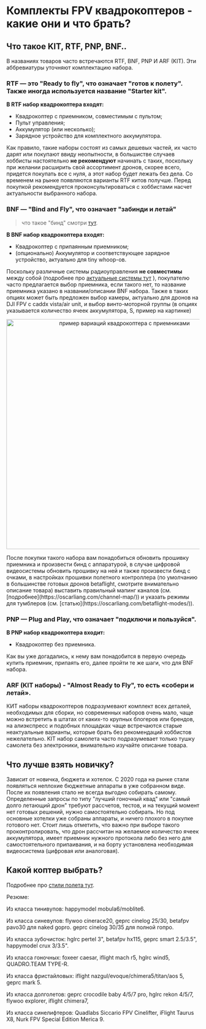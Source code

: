 # Комплекты FPV квадрокоптеров - какие они и что брать?

## Что такое KIT, RTF, PNP, BNF..

В названиях товаров часто встречаются RTF, BNF, PNP И ARF (KIT). Эти аббревиатуры уточняют комплектацию набора.

### RTF — это "Ready to fly", что означает "готов к полету". Также иногда используется название "Starter kit".

**В RTF набор квадрокоптера входят:**

- Квадрокоптер с приемником, совместимым с пультом;
- Пульт управления;
- Аккумулятор (или несколько);
- Зарядное устройство для комплектного аккумулятора.

Как правило, такие наборы состоят из самых дешевых частей, их часто дарят или покупают ввиду неопытности, в большистве случаев хоббисты настоятельно **не рекомендуют** начинать с таких, поскольку при желании расширить свой ассортимент дронов, скорее всего, придется покупать все с нуля, а этот набор будет лежать без дела.
Со временем на рынке появляются варианты RTF китов получше. Перед покупкой рекомендуется проконсультироваться с хоббистами насчет актуальности выбранного набора.

### BNF — "Bind and Fly", что означает "забинди и летай"

> что такое "бинд" смотри [тут](https://propwashservice.ru/ru/community/glossarium).

**В BNF набор квадрокоптера входят:**

- Квадрокоптер с припаянным приемником;
- (опционально) Аккумулятор и соответствующее зарядное устройство, актуально для tiny whoop-ов.

Поскольку различные системы радиоуправления **не совместимы** между собой (подробнее про [актуальные системы тут](https://propwashservice.ru/ru/intro/tx#протоколы-передачи-данных) ), покупателю часто предлагается выбор приемника, если такого нет, то название приемника указано в названии/описании BNF набора. Также в таких опциях может быть предложен выбор камеры, актуально для дронов на DJI FPV с caddx vista/air unit, и выбор винто-моторной группы (в опциях указывается количество ячеек аккумулятора, S, пример на картинке)

<p align="center">
  <img src="/assets/img/chooseRx.webp" width="600" alt="пример вариаций квадрокоптера с приемниками">
</p>
После покупки такого набора вам понадобиться обновить прошивку приемника и произвести бинд с аппаратурой, в случае цифровой видеосистемы обновить прошивку на ней и также произвести бинд с очками, в настройках прошивки полетного контроллера (по умолчанию в большинстве готовых дронов betaflight, смотрите внимательно описание товара) выставить правильный мапинг каналов (см. [подробнее](https://oscarliang.com/channel-map/)) и указать режимы для тумблеров (см. [статью](https://oscarliang.com/betaflight-modes/)).

### PNP — Plug and Play, что означает "подключи и пользуйся".

**В PNP набор квадрокоптера входит:**

- Квадрокоптер без приемника.

Как вы уже догадались, к нему вам понадобится в первую очередь купить приемник, припаять его, далее пройти те же шаги, что для BNF набора.

### ARF (KIT наборы) - "Almost Ready to Fly", то есть «собери и летай».

КИТ наборы квадрокоптеров подразумевают комплект всех деталей, необходимых для сборки, но современных наборов очень мало, чаще можно встретить в штатах от каких-то крупных блогеров или брендов, на алиэкспресс и подобных площадках чаще встречаются старые неактуальные варианты, которые брать без рекомендаций хоббистов нежелательно.
KIT набор самолета часто подразумевает только тушку самолета без электроники, внимательно изучайте описание товара.

## Что лучше взять новичку?

Зависит от новичка, бюджета и хотелок. С 2020 года на рынке стали появляться неплохие бюджетные аппараты в уже собранном виде. После их появления стало не всегда выгодно собирать самому. Определенные запросы по типу "лучший гоночный квад" или "самый долго летающий дрон" требуют рассчетов, тестов, и на текущий момент нет готовых решений, нужно самостоятельно собирать.
Но под основные хотелки уже собраны аппараты, и ничего плохого в покупке готового нет. Стоит лишь отметить, что важно при выборе такого проконтролировать, что дрон рассчитан на желаемое количество ячеек аккумулятора, имеет приемник нужного протокола либо без него для самостоятельного припаивания, и на борту установлена необходимая видеосистема (цифровая или аналоговая).

## Какой коптер выбрать?

Подробнее про [стили полета тут](https://propwashservice.ru/ru/intro/flightstyles).

Резюме:

Из класса тинивупов: happymodel mobula6/moblite6.

Из класса синевупов: flywoo cinerace20, geprc cinelog 25/30, betafpv pavo30 для naked gopro. geprc cinelog 30/35 для полной гопро.

Из класса зубочисток: hglrc pertel 3", betafpv hx115, geprc smart 2.5/3.5", happymodel crux 3/3.5".

Из класса гоночных: foxeer caesar, iflight mach r5, hglrc wind5, QUADRO.TEAM TYPE-R.

Из класса фристайловых: iflight nazgul/evoque/chimera5/titan/aos 5, geprc mark 5.

Из класса долголетов: geprc crocodile baby 4/5/7 pro, hglrc rekon 4/5/7, flywoo explorer, iflight chimera7,

Из класса синелифтеров: Quadlabs Siccario FPV Cinelifter, iFlight Taurus X8, Nurk FPV Special Edition Merica 9.
